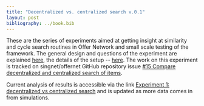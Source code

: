 ```yaml
---
title: "Decentralized vs. centralized search v.0.1"
layout: post
bibliography: ../book.bib
---
```


These are the series of experiments aimed at getting insight at similarity and cycle search routines in Offer Network and small scale testing of the framework. The general design and questions of the experiment are explained [here](https://singnet.github.io/offernet/public/offernet-documentation/implementation.html#compare-decentralized-and-centralized-search), the details of the setup -- [here](https://singnet.github.io/offernet/public/discussions/experiment-one.html). The work on this experiment is tracked on singnet/offernet GitHub repository issue [#15 Compare decentralized and centralized search of items](https://github.com/singnet/offernet/issues/15).

Current analysis of results is accessible via the link [Experiment 1: decentralized vs centralized search](https://singnet.github.io/offernet/public/discussions/) and is updated as more data comes in from simulations.